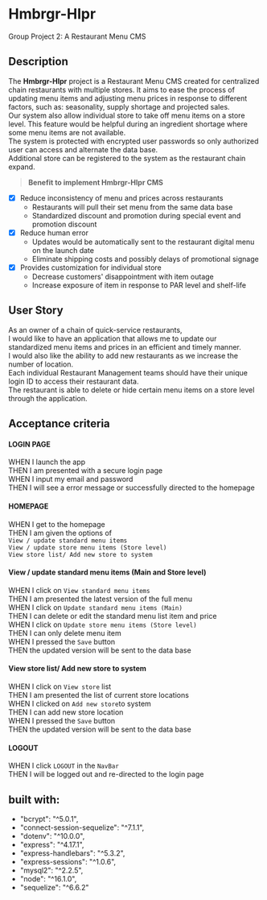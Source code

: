 # Hmbrgr-Hlpr
Group Project 2:  A Restaurant Menu CMS 

## Description


The **Hmbrgr-Hlpr** project is a Restaurant Menu CMS created for centralized chain restaurants with multiple stores. It aims to ease the process of updating menu items and adjusting menu prices in response to different factors, such as: seasonality, supply shortage and projected sales.  
Our system also allow individual store to take off menu items on a store level. This feature would be helpful during an ingredient shortage where some menu items are not available.  
The system is protected with encrypted user passwords so only authorized user can access and alternate the data base.  
Additional store can be registered to the system as the restaurant chain expand.

> **Benefit to implement Hmbrgr-Hlpr CMS**
- [x] Reduce inconsistency of menu and prices across restaurants
    * Restaurants will pull their set menu from the same data base
    * Standardized discount and promotion during special event and promotion discount
- [x] Reduce human error 
    * Updates would be automatically sent to the restaurant digital menu on the launch date
    * Eliminate shipping costs and possibly delays of promotional signage
- [x] Provides customization for individual store 
    * Decrease customers' disappointment with item outage 
    * Increase exposure of item in response to PAR level and shelf-life


## User Story 
As an owner of a chain of quick-service restaurants,  
I would like to have an application that allows me to update our standardized menu items and prices in an efficient and timely manner.  
I would also like the ability to add new restaurants as we increase the number of location.  
Each individual Restaurant Management teams should have their unique login ID to access their restaurant data.  
The restaurant is able to delete or hide certain menu items on a store level through the application.  

## Acceptance criteria 
#### **LOGIN PAGE**
WHEN I launch the app  
THEN I am presented with a secure login page  
WHEN I input my email and password  
THEN I will see a error message or successfully directed to the homepage  
#### **HOMEPAGE**
WHEN I get to the homepage  
THEN I am given the options of  
` View / update standard menu items `  
` View / update store menu items (Store level) `  
` View store list/ Add new store to system `  


#### **View / update standard menu items (Main and Store level)**  
WHEN I click on ` View standard menu items `  
THEN I am presented the latest version of the full menu  
WHEN I click on ` Update standard menu items (Main) `  
THEN I can delete or edit the standard menu list item and price  
WHEN I click on ` Update store menu items (Store level) `  
THEN I can only delete menu item  
WHEN I pressed the ` Save ` button  
THEN the updated version will be sent to the data base  
    
#### **View store list/ Add new store to system**  
WHEN I click on ` View store ` list  
THEN I am presented the list of current store locations  
WHEN  I clicked on ` Add new store `to system  
THEN I can add new store location  
WHEN I pressed the ` Save ` button  
THEN the updated version will be sent to the data base  
#### **LOGOUT**
WHEN I click `LOGOUT` in the `NavBar`  
THEN I will be logged out and re-directed to the login page  

## built with: 
*   "bcrypt": "^5.0.1",
*   "connect-session-sequelize": "^7.1.1",
*   "dotenv": "^10.0.0",
*    "express": "^4.17.1",
*    "express-handlebars": "^5.3.2",
*    "express-sessions": "^1.0.6",
*    "mysql2": "^2.2.5",
*    "node": "^16.1.0",
*    "sequelize": "^6.6.2"




<!-- 
When i log in I am presented a clear menu where i am given the options to:
1) display all menue items 
2) search for existing menue items 
3) add menue items 
4) update existing menue items 
5) delete menue items 
6) assign menue items by store

I should also be able to display all the stores I own and be able to add new stores as I expand. 

## built with: 
*   "bcrypt": "^5.0.1",
*   "connect-session-sequelize": "^7.1.1",
*   "dotenv": "^10.0.0",
*    "express": "^4.17.1",
*    "express-handlebars": "^5.3.2",
*    "express-sessions": "^1.0.6",
*    "mysql2": "^2.2.5",
*    "node": "^16.1.0",
*    "sequelize": "^6.6.2" -->